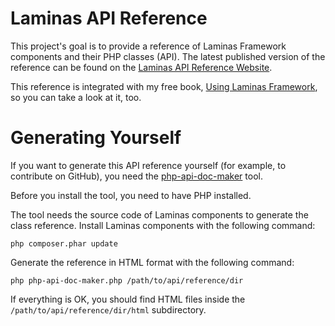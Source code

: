 # Laminas API Reference

This project's goal is to provide a reference of Laminas Framework 
components and their PHP classes (API). The latest published version 
of the reference can be found on the [Laminas API Reference Website](https://olegkrivtsov.github.io/laminas-api-reference/html/). 

This reference is integrated with my free book, [Using Laminas Framework](https://github.com/olegkrivtsov/using-Laminas-framework-book), 
so you can take a look at it, too.

# Generating Yourself

If you want to generate this API reference yourself (for example, to contribute on GitHub), 
you need the [php-api-doc-maker](https://github.com/olegkrivtsov/php-api-doc-maker) tool.

Before you install the tool, you need to have PHP installed.

The tool needs the source code of Laminas components to generate the class reference. 
Install Laminas components with the following command:

```
php composer.phar update
```

Generate the reference in HTML format with the following command:

```
php php-api-doc-maker.php /path/to/api/reference/dir 
```

If everything is OK, you should find HTML files inside the 
`/path/to/api/reference/dir/html` subdirectory.
